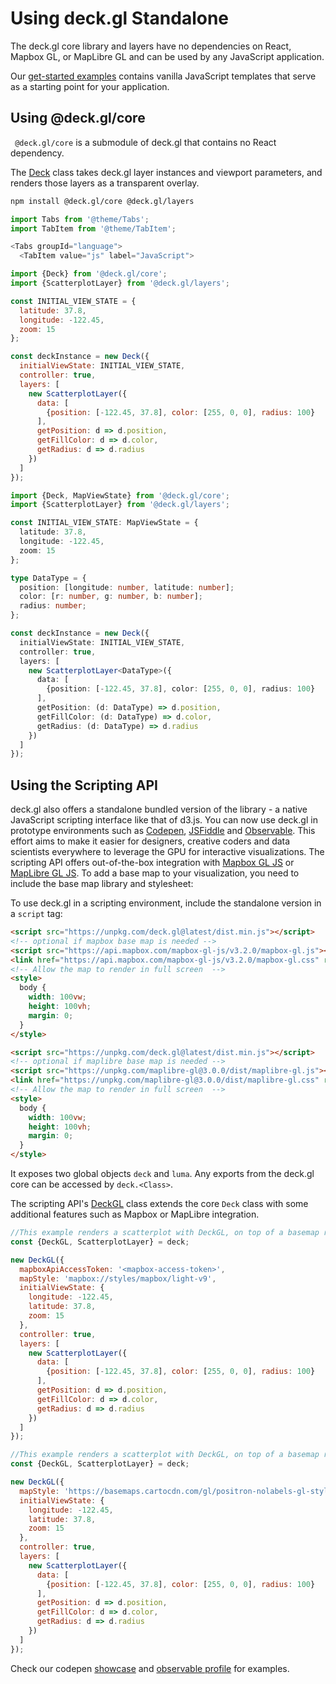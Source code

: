 # Using deck.gl Standalone

The deck.gl core library and layers have no dependencies on React, Mapbox GL, or MapLibre GL and can be used by any JavaScript application.

Our [get-started examples](https://github.com/visgl/deck.gl/tree/master/examples/get-started) contains vanilla JavaScript templates that serve as a starting point for your application.


## Using @deck.gl/core

` @deck.gl/core` is a submodule of deck.gl that contains no React dependency.

The [Deck](../api-reference/core/deck.md) class takes deck.gl layer instances and viewport parameters, and renders those layers as a transparent overlay.

```bash
npm install @deck.gl/core @deck.gl/layers
```
```js
import Tabs from '@theme/Tabs';
import TabItem from '@theme/TabItem';

<Tabs groupId="language">
  <TabItem value="js" label="JavaScript">
```
```js
import {Deck} from '@deck.gl/core';
import {ScatterplotLayer} from '@deck.gl/layers';

const INITIAL_VIEW_STATE = {
  latitude: 37.8,
  longitude: -122.45,
  zoom: 15
};

const deckInstance = new Deck({
  initialViewState: INITIAL_VIEW_STATE,
  controller: true,
  layers: [
    new ScatterplotLayer({
      data: [
        {position: [-122.45, 37.8], color: [255, 0, 0], radius: 100}
      ],
      getPosition: d => d.position,
      getFillColor: d => d.color,
      getRadius: d => d.radius
    })
  ]
});
```

  </TabItem>
  <TabItem value="ts" label="TypeScript">

```ts
import {Deck, MapViewState} from '@deck.gl/core';
import {ScatterplotLayer} from '@deck.gl/layers';

const INITIAL_VIEW_STATE: MapViewState = {
  latitude: 37.8,
  longitude: -122.45,
  zoom: 15
};

type DataType = {
  position: [longitude: number, latitude: number];
  color: [r: number, g: number, b: number];
  radius: number;
};

const deckInstance = new Deck({
  initialViewState: INITIAL_VIEW_STATE,
  controller: true,
  layers: [
    new ScatterplotLayer<DataType>({
      data: [
        {position: [-122.45, 37.8], color: [255, 0, 0], radius: 100}
      ],
      getPosition: (d: DataType) => d.position,
      getFillColor: (d: DataType) => d.color,
      getRadius: (d: DataType) => d.radius
    })
  ]
});
```

  </TabItem>
</Tabs>


## Using the Scripting API

deck.gl also offers a standalone bundled version of the library - a native JavaScript scripting interface like that of d3.js. You can now use deck.gl in prototype environments such as [Codepen](https://codepen.io), [JSFiddle](https://jsfiddle.net) and [Observable](https://observablehq.com). This effort aims to make it easier for designers, creative coders and data scientists everywhere to leverage the GPU for interactive visualizations. The scripting API offers out-of-the-box integration with [Mapbox GL JS](https://mapbox.com) or [MapLibre GL JS](https://maplibre.org). To add a base map to your visualization, you need to include the base map library and stylesheet:

To use deck.gl in a scripting environment, include the standalone version in a `script` tag:

<Tabs groupId="map-library">
  <TabItem value="mapbox" label="Mapbox">

```html
<script src="https://unpkg.com/deck.gl@latest/dist.min.js"></script>
<!-- optional if mapbox base map is needed -->
<script src="https://api.mapbox.com/mapbox-gl-js/v3.2.0/mapbox-gl.js"></script>
<link href="https://api.mapbox.com/mapbox-gl-js/v3.2.0/mapbox-gl.css" rel="stylesheet" />
<!-- Allow the map to render in full screen  -->
<style>
  body {
    width: 100vw;
    height: 100vh;
    margin: 0;
  }
</style>
```

  </TabItem>
  <TabItem value="maplibre" label="MapLibre">

```html
<script src="https://unpkg.com/deck.gl@latest/dist.min.js"></script>
<!-- optional if maplibre base map is needed -->
<script src="https://unpkg.com/maplibre-gl@3.0.0/dist/maplibre-gl.js"></script>
<link href="https://unpkg.com/maplibre-gl@3.0.0/dist/maplibre-gl.css" rel="stylesheet" />
<!-- Allow the map to render in full screen  -->
<style>
  body {
    width: 100vw;
    height: 100vh;
    margin: 0;
  }
</style>
```

  </TabItem>
</Tabs>

It exposes two global objects `deck` and `luma`. Any exports from the deck.gl core can be accessed by `deck.<Class>`.

The scripting API's [DeckGL](../api-reference/core/deckgl.md) class extends the core `Deck` class with some additional features such as Mapbox or MapLibre integration.

<Tabs groupId="map-library">
  <TabItem value="mapbox" label="Mapbox">

```js
//This example renders a scatterplot with DeckGL, on top of a basemap rendered with mapbox-gl, using a map style JSON from Carto.
const {DeckGL, ScatterplotLayer} = deck;

new DeckGL({
  mapboxApiAccessToken: '<mapbox-access-token>',
  mapStyle: 'mapbox://styles/mapbox/light-v9',
  initialViewState: {
    longitude: -122.45,
    latitude: 37.8,
    zoom: 15
  },
  controller: true,
  layers: [
    new ScatterplotLayer({
      data: [
        {position: [-122.45, 37.8], color: [255, 0, 0], radius: 100}
      ],
      getPosition: d => d.position,
      getFillColor: d => d.color,
      getRadius: d => d.radius
    })
  ]
});
```

  </TabItem>
  <TabItem value="maplibre" label="MapLibre">

```js
//This example renders a scatterplot with DeckGL, on top of a basemap rendered with maplibre-gl, using a map style JSON from Carto.
const {DeckGL, ScatterplotLayer} = deck;

new DeckGL({
  mapStyle: 'https://basemaps.cartocdn.com/gl/positron-nolabels-gl-style/style.json',
  initialViewState: {
    longitude: -122.45,
    latitude: 37.8,
    zoom: 15
  },
  controller: true,
  layers: [
    new ScatterplotLayer({
      data: [
        {position: [-122.45, 37.8], color: [255, 0, 0], radius: 100}
      ],
      getPosition: d => d.position,
      getFillColor: d => d.color,
      getRadius: d => d.radius
    })
  ]
});
```

  </TabItem>
</Tabs>

Check our codepen [showcase](https://codepen.io/vis-gl) and [observable profile](https://beta.observablehq.com/@pessimistress) for examples.
